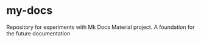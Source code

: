 # my-docs
Repository for experiments with Mk Docs Material project. A foundation for the future documentation
